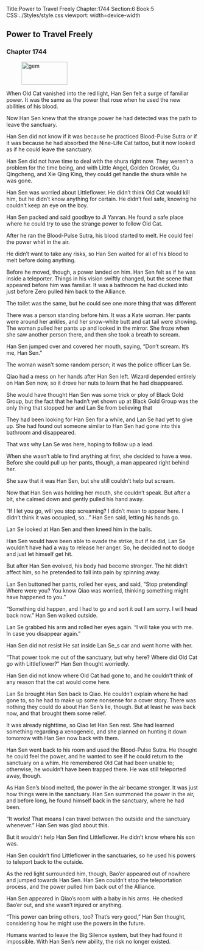 Title:Power to Travel Freely 
Chapter:1744 
Section:6 
Book:5 
CSS:../Styles/style.css 
viewport: width=device-width
  
## Power to Travel Freely
### Chapter 1744 
<figure>
	<img src="../Images/gem.gif" alt="gem" id="gem" width="120" height="60" />
</figure>
  

  
  When Old Cat vanished into the red light, Han Sen felt a surge of familiar power. It was the same as the power that rose when he used the new abilities of his blood.

Now Han Sen knew that the strange power he had detected was the path to leave the sanctuary.

Han Sen did not know if it was because he practiced Blood-Pulse Sutra or if it was because he had absorbed the Nine-Life Cat tattoo, but it now looked as if he could leave the sanctuary.

Han Sen did not have time to deal with the shura right now. They weren’t a problem for the time being, and with Little Angel, Golden Growler, Gu Qingcheng, and Xie Qing King, they could get handle the shura while he was gone.

Han Sen was worried about Littleflower. He didn’t think Old Cat would kill him, but he didn’t know anything for certain. He didn’t feel safe, knowing he couldn’t keep an eye on the boy.

Han Sen packed and said goodbye to Ji Yanran. He found a safe place where he could try to use the strange power to follow Old Cat.

After he ran the Blood-Pulse Sutra, his blood started to melt. He could feel the power whirl in the air.

He didn’t want to take any risks, so Han Sen waited for all of his blood to melt before doing anything.

Before he moved, though, a power landed on him. Han Sen felt as if he was inside a teleporter. Things in his vision swiftly changed, but the scene that appeared before him was familiar. It was a bathroom he had ducked into just before Zero pulled him back to the Alliance.

The toilet was the same, but he could see one more thing that was different

There was a person standing before him. It was a Kate woman. Her pants were around her ankles, and her snow-white butt and cat tail were showing. The woman pulled her pants up and looked in the mirror. She froze when she saw another person there, and then she took a breath to scream.

Han Sen jumped over and covered her mouth, saying, “Don’t scream. It’s me, Han Sen.”

The woman wasn’t some random person; it was the police officer Lan Se.

Qiao had a mess on her hands after Han Sen left. Wizard depended entirely on Han Sen now, so it drove her nuts to learn that he had disappeared.

She would have thought Han Sen was some trick or ploy of Black Gold Group, but the fact that he hadn’t yet shown up at Black Gold Group was the only thing that stopped her and Lan Se from believing that

They had been looking for Han Sen for a while, and Lan Se had yet to give up. She had found out someone similar to Han Sen had gone into this bathroom and disappeared.

That was why Lan Se was here, hoping to follow up a lead.

When she wasn’t able to find anything at first, she decided to have a wee. Before she could pull up her pants, though, a man appeared right behind her.

She saw that it was Han Sen, but she still couldn’t help but scream.

Now that Han Sen was holding her mouth, she couldn’t speak. But after a bit, she calmed down and gently pulled his hand away.

“If I let you go, will you stop screaming? I didn’t mean to appear here. I didn’t think it was occupied, so…” Han Sen said, letting his hands go.

Lan Se looked at Han Sen and then kneed him in the balls.

Han Sen would have been able to evade the strike, but if he did, Lan Se wouldn’t have had a way to release her anger. So, he decided not to dodge and just let himself get hit.

But after Han Sen evolved, his body had become stronger. The hit didn’t affect him, so he pretended to fall into pain by spinning away.

Lan Sen buttoned her pants, rolled her eyes, and said, “Stop pretending! Where were you? You know Qiao was worried, thinking something might have happened to you.”

“Something did happen, and I had to go and sort it out I am sorry. I will head back now.” Han Sen walked outside.

Lan Se grabbed his arm and rolled her eyes again. “I will take you with me. In case you disappear again.”

Han Sen did not resist He sat inside Lan Se_s car and went home with her.

“That power took me out of the sanctuary, but why here? Where did Old Cat go with Littleflower?” Han Sen thought worriedly.

Han Sen did not know where Old Cat had gone to, and he couldn’t think of any reason that the cat would come here.

Lan Se brought Han Sen back to Qiao. He couldn’t explain where he had gone to, so he had to make up some nonsense for a cover story. There was nothing they could do about Han Sen’s lie, though. But at least he was back now, and that brought them some relief.

It was already nighttime, so Qiao let Han Sen rest. She had learned something regarding a xenogeneic, and she planned on hunting it down tomorrow with Han Sen now back with them.

Han Sen went back to his room and used the Blood-Pulse Sutra. He thought he could feel the power, and he wanted to see if he could return to the sanctuary on a whim. He remembered Old Cat had been unable to; otherwise, he wouldn’t have been trapped there. He was still teleported away, though.

As Han Sen’s blood melted, the power in the air became stronger. It was just how things were in the sanctuary. Han Sen summoned the power in the air, and before long, he found himself back in the sanctuary, where he had been.

“It works! That means I can travel between the outside and the sanctuary whenever.” Han Sen was glad about this.

But it wouldn’t help Han Sen find Littleflower. He didn’t know where his son was.

Han Sen couldn’t find Littleflower in the sanctuaries, so he used his powers to teleport back to the outside.

As the red light surrounded him, though, Bao’er appeared out of nowhere and jumped towards Han Sen. Han Sen couldn’t stop the teleportation process, and the power pulled him back out of the Alliance.

Han Sen appeared in Qiao’s room with a baby in his arms. He checked Bao’er out, and she wasn’t injured or anything.

“This power can bring others, too? That’s very good,” Han Sen thought, considering how he might use the powers in the future.

Humans wanted to leave the Big Silence system, but they had found it impossible. With Han Sen’s new ability, the risk no longer existed.
